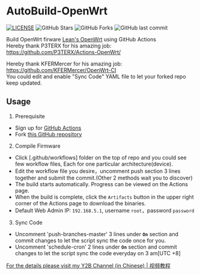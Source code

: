 # AutoBuild-OpenWrt
[![LICENSE](https://img.shields.io/github/license/mashape/apistatus.svg?style=flat&logo=github&label=LICENSE)](https://github.com/esirplayground/AutoBuild-OpenWrt/blob/master/LICENSE)
![GitHub Stars](https://img.shields.io/github/stars/esirplayground/AutoBuild-OpenWrt.svg?style=flat&logo=appveyor&label=Stars&logo=github)
![GitHub Forks](https://img.shields.io/github/forks/esirplayground/AutoBuild-OpenWrt.svg?style=flat&logo=appveyor&label=Forks&logo=github)
![GitHub last commit](https://img.shields.io/github/last-commit/esirplayground/AutoBuild-OpenWrt?label=Latest%20Commit&logo=github)

Build OpenWrt firware [Lean's OpenWrt](https://github.com/coolsnowwolf/lede) using GitHub Actions  
Hereby thank P3TERX for his amazing job: https://github.com/P3TERX/Actions-OpenWrt/  

Hereby thank KFERMercer for his amazing job: https://github.com/KFERMercer/OpenWrt-CI  
You could edit and enable "Sync Code" YAML file to let your forked repo keep updated.

## Usage
1. Prerequisite
  - Sign up for [GitHub Actions](https://github.com/features/actions/signup)
  - Fork [this GitHub repository](https://github.com/esirplayground/AutoBuild-OpenWrt)
    
2. Compile Firmware
  - Click [.github/workflows] folder on the top of repo and you could see few workflow files, Each for one particular architecture(device).
  - Edit the workflow file you desire，uncomment push section 3 lines together and submit the commit.(Other 2 methods wait you to discover)
  - The build starts automatically. Progress can be viewed on the Actions page.
  - When the build is complete, click the `Artifacts` button in the upper right corner of the Actions page to download the binaries.
  - Default Web Admin IP: `192.168.5.1`, username `root`，password `password`

3. Sync Code
  - Uncomment 'push-branches-master' 3 lines under **`On`** section and commit changes to let the script sync the code once for you.
  - Uncomment 'schedule-cron' 2 lines under **`On`** section and commit changes to let the script sync the code everyday on 3 am[UTC +8]

[For the details please visit my Y2B Channel (in Chinese) | 视频教程](https://www.youtube.com/c/esirplayground)
